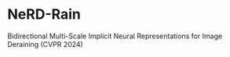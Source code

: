 # NeRD-Rain
Bidirectional Multi-Scale Implicit Neural Representations for Image Deraining (CVPR 2024)
